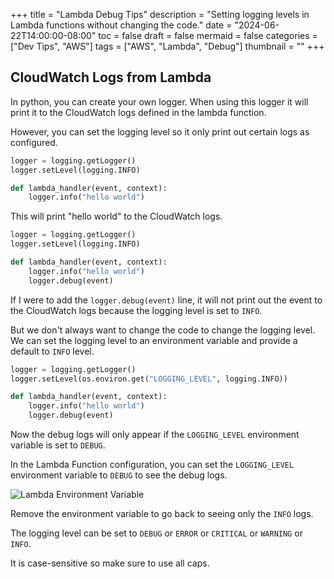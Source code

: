 +++
title = "Lambda Debug Tips"
description = "Setting logging levels in Lambda functions without changing the code."
date = "2024-06-22T14:00:00-08:00"
toc = false
draft = false
mermaid = false
categories = ["Dev Tips", "AWS"]
tags = ["AWS", "Lambda", "Debug"]
thumbnail = ""
+++

## CloudWatch Logs from Lambda

In python, you can create your own logger. When using this logger it will print it to the CloudWatch logs defined in the lambda function.

However, you can set the logging level so it only print out certain logs as configured.

```python
logger = logging.getLogger()
logger.setLevel(logging.INFO)

def lambda_handler(event, context):
    logger.info("hello world")
```

This will print "hello world" to the CloudWatch logs.

```python
logger = logging.getLogger()
logger.setLevel(logging.INFO)

def lambda_handler(event, context):
    logger.info("hello world")
    logger.debug(event)
```

If I were to add the `logger.debug(event)` line, it will not print out the event to the CloudWatch logs because the logging level is set to `INFO`.

But we don't always want to change the code to change the logging level. We can set the logging level to an environment variable and provide a default to `INFO` level.

```python
logger = logging.getLogger()
logger.setLevel(os.environ.get("LOGGING_LEVEL", logging.INFO))

def lambda_handler(event, context):
    logger.info("hello world")
    logger.debug(event)
```

Now the debug logs will only appear if the `LOGGING_LEVEL` environment variable is set to `DEBUG`.

In the Lambda Function configuration, you can set the `LOGGING_LEVEL` environment variable to `DEBUG` to see the debug logs.

![Lambda Environment Variable](https://cdn.smylee.com/images/2024/06/lambda_logging_level.png)

Remove the environment variable to go back to seeing only the `INFO` logs.

The logging level can be set to `DEBUG` or `ERROR` or `CRITICAL` or `WARNING` or `INFO`.

It is case-sensitive so make sure to use all caps.
